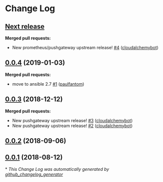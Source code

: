 # Change Log

## [**Next release**](https://galaxy.ansible.com/cloudalchemy/pushgateway)

**Merged pull requests:**

- New prometheus/pushgateway upstream release! [\#4](https://github.com/cloudalchemy/ansible-pushgateway/pull/4) ([cloudalchemybot](https://github.com/cloudalchemybot))

## [0.0.4](https://galaxy.ansible.com/cloudalchemy/pushgateway) (2019-01-03)
**Merged pull requests:**

- move to ansible 2.7 [\#1](https://github.com/cloudalchemy/ansible-pushgateway/pull/1) ([paulfantom](https://github.com/paulfantom))

## [0.0.3](https://galaxy.ansible.com/cloudalchemy/pushgateway) (2018-12-12)
**Merged pull requests:**

- New pushgateway upstream release! [\#3](https://github.com/cloudalchemy/ansible-pushgateway/pull/3) ([cloudalchemybot](https://github.com/cloudalchemybot))
- New pushgateway upstream release! [\#2](https://github.com/cloudalchemy/ansible-pushgateway/pull/2) ([cloudalchemybot](https://github.com/cloudalchemybot))

## [0.0.2](https://galaxy.ansible.com/cloudalchemy/pushgateway) (2018-09-06)
## [0.0.1](https://galaxy.ansible.com/cloudalchemy/pushgateway) (2018-08-12)


\* *This Change Log was automatically generated by [github_changelog_generator](https://github.com/skywinder/Github-Changelog-Generator)*
